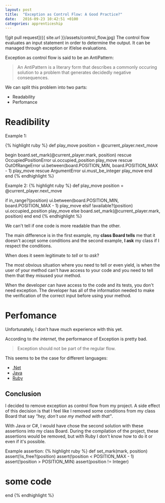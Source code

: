 ```yaml
---
layout: post
title:  "Exception as Control Flow: A Good Practice?"
date:   2016-09-23 10:42:51 +0100
categories: apprenticeship
---
```


![git pull request]({{ site.url }}/assets/control_flow.jpg)
The control flow evaluates an input statement in order to determine the
output. It can be managed through exception or if/else evaluations.

Exception as control flow is said to be an AntiPattern:

> An AntiPattern is a literary form that describes a commonly occuring
> solution to a problem that generates decidedly negative consequences.

We can split this problem into two parts:

- Readability
- Perfomance

# Readibility
Example 1:

{% highlight ruby %}
def play_move
  position = @current_player.next_move

  begin
    board.set_mark(@current_player.mark, position)
  rescue OccupiedPositionError
    ui.occupied_position
    play_move
  rescue OutOfRangeError
    ui.between(board.POSITION_MIN, board.POSITION_MAX - 1)
    play_move
  rescue ArgumentError
    ui.must_be_integer
    play_move
  end
end
{% endhighlight %}

Example 2:
{% highlight ruby %}
def play_move
  position = @current_player.next_move

  if in_range?(position)
    ui.between(board.POSITION_MIN, board.POSITION_MAX - 1)
    play_move
  elsif !available?(position)
    ui.occupied_position
    play_move
  else
    board.set_mark(@current_player.mark, position)
  end
end
{% endhighlight %}

We can't tell if one code is more readable than the other.

The main difference is in the first example, my **class Board tells** me that
it doesn't accept some conditions and the second example, **I ask**
my class if I respect the conditions.

When does it seem legitimate to *tell* or to *ask*?

The most obvious situation where you need to tell or even yield, is when the user
of your method can't have access to your code and you need to tell them
that they misused your method.

When the developer can have access to the code and its tests, you don't need
exception. The developer has all of the information needed to make the
verification of the correct input before using your method.

# Perfomance
Unfortunately, I don't have much experience with this yet.

According to *the internet*, the performance of Exception is pretty bad.
> Exception should not be part of the regular flow.

This seems to be the case for different languages:

- [.Net](http://stackoverflow.com/questions/161942/how-slow-are-net-exceptions)
- [Java](http://stackoverflow.com/questions/299068/how-slow-are-java-exceptions)
- [Ruby](https://simonecarletti.com/blog/2010/01/how-slow-are-ruby-exceptions/)

## Conclusion
I decided to remove exception as control flow from my project.
A side effect of this decision is that I feel like I removed
some conditions from my class Board that say *"hey, don't use my method with that"*.

With Java or C#, I would have chose the second solution with these assertions
into my class Board. During the compilation of the project, these assertions
would be removed,  but with Ruby I don't know how to do it or even if it's possible.

Example assertion:
{% highlight ruby %}
def set_mark(mark, position)
  assert(!is_free?(position)
  assert(!position < POSITION_MAX - 1)
  assert(!position > POSITION_MIN)
  assert(position != Integer)

  # some code
end
{% endhighlight %}
